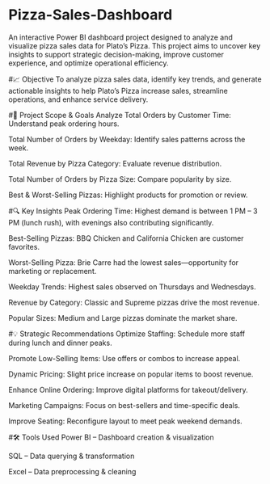 # Pizza-Sales-Dashboard
An interactive Power BI dashboard project designed to analyze and visualize pizza sales data for Plato’s Pizza. This project aims to uncover key insights to support strategic decision-making, improve customer experience, and optimize operational efficiency.

#📈 Objective
To analyze pizza sales data, identify key trends, and generate actionable insights to help Plato’s Pizza increase sales, streamline operations, and enhance service delivery.

#🎯 Project Scope & Goals
Analyze Total Orders by Customer Time: Understand peak ordering hours.

Total Number of Orders by Weekday: Identify sales patterns across the week.

Total Revenue by Pizza Category: Evaluate revenue distribution.

Total Number of Orders by Pizza Size: Compare popularity by size.

Best & Worst-Selling Pizzas: Highlight products for promotion or review.

#🔍 Key Insights
Peak Ordering Time:
Highest demand is between 1 PM – 3 PM (lunch rush), with evenings also contributing significantly.

Best-Selling Pizzas:
BBQ Chicken and California Chicken are customer favorites.

Worst-Selling Pizza:
Brie Carre had the lowest sales—opportunity for marketing or replacement.

Weekday Trends:
Highest sales observed on Thursdays and Wednesdays.

Revenue by Category:
Classic and Supreme pizzas drive the most revenue.

Popular Sizes:
Medium and Large pizzas dominate the market share.

#💡 Strategic Recommendations
Optimize Staffing: Schedule more staff during lunch and dinner peaks.

Promote Low-Selling Items: Use offers or combos to increase appeal.

Dynamic Pricing: Slight price increase on popular items to boost revenue.

Enhance Online Ordering: Improve digital platforms for takeout/delivery.

Marketing Campaigns: Focus on best-sellers and time-specific deals.

Improve Seating: Reconfigure layout to meet peak weekend demands.

#🛠 Tools Used
Power BI – Dashboard creation & visualization

SQL – Data querying & transformation

Excel – Data preprocessing & cleaning

